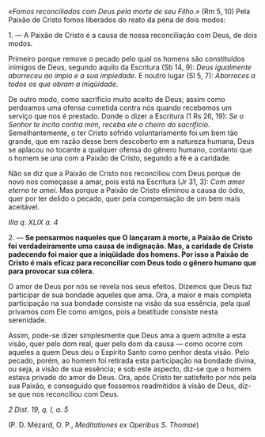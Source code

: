 
*«Fomos reconciliados com Deus pela morte de seu Filho.»* (Rm 5, 10) Pela Paixão de Cristo fomos liberados do reato da pena de dois modos:

1\. — A Paixão de Cristo é a causa de nossa reconciliação com Deus, de dois modos.

Primeiro porque remove o pecado pelo qual os homens são constituídos inimigos de Deus, segundo aquilo da Escritura (Sb 14, 9): *Deus igualmente aborreceu ao ímpio e a sua impiedade*. E noutro lugar (Sl 5, 7): *Aborreces a todos os que obram a iniqüidade*.

De outro modo, como sacrifício muito aceito de Deus; assim como perdoamos uma ofensa cometida contra nós quando recebemos um serviço que nos é prestado. Donde o dizer a Escritura (1 Rs 26, 19): *Se o Senhor te incita contra mim, receba ele o cheiro do sacrifício*. Semelhantemente, o ter Cristo sofrido voluntariamente foi um bem tão grande, que em razão desse bem descoberto em a natureza humana, Deus se aplacou no tocante a qualquer ofensa do gênero humano, contanto que o homem se una com a Paixão de Cristo, segundo a fé e a caridade.

Não se diz que a Paixão de Cristo nos reconciliou com Deus porque de novo nos começasse a amar, pois está na Escritura (Jr 31, 3): *Com amor eterno te amei.* Mas porque a Paixão de Cristo eliminou a causa do ódio, quer por ter delido o pecado, quer pela compensação de um bem mais aceitável.

*IIIa q. XLIX a. 4*

2\. — **Se pensarmos naqueles que O lançaram à morte, a Paixão de Cristo foi verdadeiramente uma causa de indignação. Mas, a caridade de Cristo padecendo foi maior que a iniqüidade dos homens. Por isso a Paixão de Cristo é mais eficaz para reconciliar com Deus todo o gênero humano que para provocar sua cólera.**

O amor de Deus por nós se revela nos seus efeitos. Dizemos que Deus faz participar de sua bondade aqueles que ama. Ora, a maior e mais completa participação na sua bondade consiste na visão da sua essência, pela qual privamos com Ele como amigos, pois a beatitude consiste nesta serenidade.

Assim, pode-se dizer simplesmente que Deus ama a quem admite a esta visão, quer pelo dom real, quer pelo dom da causa — como ocorre com aqueles a quem Deus deu o Espírito Santo como penhor desta visão. Pelo pecado, porém, ao homem foi retirada esta participação na bondade divina, ou seja, a visão de sua essência; e sob este aspecto, diz-se que o homem estava privado do amor de Deus. Ora, após Cristo ter satisfeito por nós pela sua Paixão, e conseguido que fossemos readmitidos à visão de Deus, diz-se que nos reconciliou com Deus.

*2 Dist. 19, q. I, a. 5*

(P. D. Mézard, O. P., *Meditationes ex Operibus S. Thomae*)

